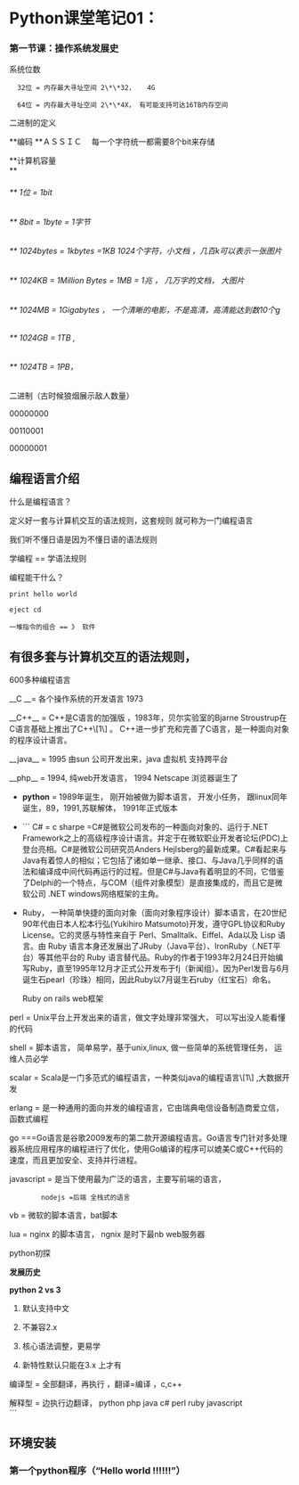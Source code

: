 # Python课堂笔记01：

### 第一节课：**操作系**统发展史

系统位数

```
  32位 = 内存最大寻址空间 2\*\*32，   4G

  64位 = 内存最大寻址空间 2\*\*4X， 有可能支持可达16TB内存空间
```

二进制的定义

**编码             **ＡＳＳＩＣ　 每一个字符统一都需要8个bit来存储

**计算机容量                        
**

###### \*\* 1位 = 1bit

###### \*\*  8bit = 1byte = 1字节

###### \*\*  1024bytes = 1kbytes =1KB  1024个字符，小文档 ，几百k可以表示一张图片

###### \*\*  1024KB = 1Million Bytes = 1MB = 1兆 ， 几万字的文档， 大图片

###### \*\*  1024MB = 1Gigabytes  ， 一个清晰的电影，不是高清，高清能达到数10个g

###### \*\*  1024GB = 1TB  ,

###### \*\*  1024TB = 1PB，

二进制（古时候狼烟展示敌人数量）

00000000

00110001

00000001

## 编程语言介绍

什么是编程语言？

定义好一套与计算机交互的语法规则，这套规则 就可称为一门编程语言

我们听不懂日语是因为不懂日语的语法规则

学编程 == 学语法规则

编程能干什么？

```
print hello world 

eject cd 

一堆指令的组合 == 》 软件
```

## 有很多套与计算机交互的语法规则，

600多种编程语言

\_\_C \_\_= 各个操作系统的开发语言 1973

\_\_C++\_\_ = C++是C语言的加强版   ，1983年，贝尔实验室的Bjarne Stroustrup在C语言基础上推出了C++\\[1\\]  。 C++进一步扩充和完善了C语言，是一种面向对象的程序设计语言。

\_\_java\_\_ = 1995 由sun 公司开发出来，java 虚拟机 支持跨平台

\_\_php\_\_ = 1994, 纯web开发语言， 1994 Netscape 浏览器诞生了

* **python** =  1989年诞生， 刚开始被做为脚本语言， 开发小任务， 跟linux同年诞生，89，1991,苏联解体， 1991年正式版本
* \`\`\`
    C\# = c sharpe =C\#是微软公司发布的一种面向对象的、运行于.NET Framework之上的高级程序设计语言。并定于在微软职业开发者论坛\(PDC\)上登台亮相。C\#是微软公司研究员Anders Hejlsberg的最新成果。C\#看起来与Java有着惊人的相似；它包括了诸如单一继承、接口、与Java几乎同样的语法和编译成中间代码再运行的过程。但是C\#与Java有着明显的不同，它借鉴了Delphi的一个特点，与COM（组件对象模型）是直接集成的，而且它是微软公司 .NET windows网络框架的主角。
* Ruby， 一种简单快捷的面向对象（面向对象程序设计）脚本语言，在20世纪90年代由日本人松本行弘\(Yukihiro Matsumoto\)开发，遵守GPL协议和Ruby License。它的灵感与特性来自于 Perl、Smalltalk、Eiffel、Ada以及 Lisp 语言。由 Ruby 语言本身还发展出了JRuby（Java平台）、IronRuby（.NET平台）等其他平台的 Ruby 语言替代品。Ruby的作者于1993年2月24日开始编写Ruby，直至1995年12月才正式公开发布于fj（新闻组）。因为Perl发音与6月诞生石pearl（珍珠）相同，因此Ruby以7月诞生石ruby（红宝石）命名。

  Ruby on rails web框架

perl = Unix平台上开发出来的语言，做文字处理非常强大， 可以写出没人能看懂的代码

shell = 脚本语言， 简单易学，基于unix,linux, 做一些简单的系统管理任务， 运维人员必学

scalar = Scala是一门多范式的编程语言，一种类似java的编程语言\\[1\\] ,大数据开发

erlang = 是一种通用的面向并发的编程语言，它由瑞典电信设备制造商爱立信，函数式编程

go ===Go语言是谷歌2009发布的第二款开源编程语言。Go语言专门针对多处理器系统应用程序的编程进行了优化，使用Go编译的程序可以媲美C或C++代码的速度，而且更加安全、支持并行进程。

javascript = 是当下使用最为广泛的语言，主要写前端的语言，

```
        nodejs =后端 全栈式的语言
```

vb = 微软的脚本语言，bat脚本

lua = nginx 的脚本语言， ngnix 是时下最nb web服务器

python初探

**发展历史**

**python 2 vs 3**

1. 默认支持中文

2. 不兼容2.x

3. 核心语法调整，更易学

4. 新特性默认只能在3.x 上才有





编译型 = 全部翻译，再执行  ，翻译=编译  ，c,c++

解释型 = 边执行边翻译， python php java c\# perl ruby javascript  
\`\`\`

## 环境安装

### 第一个python程序（“Hello world   !!!!!!”）



